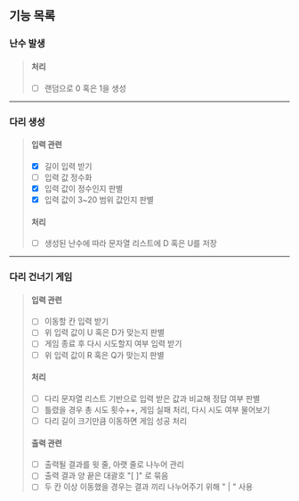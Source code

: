 기능 목록
---
### 난수 발생
> #### 처리
> - [ ] 랜덤으로 0 혹은 1을 생성
---
### 다리 생성
> #### 입력 관련
> - [x] 길이 입력 받기
> - [ ] 입력 값 정수화
> - [x] 입력 값이 정수인지 판별
> - [x] 입력 값이 3~20 범위 값인지 판별
> #### 처리
> - [ ] 생성된 난수에 따라 문자열 리스트에 D 혹은 U를 저장
---
### 다리 건너기 게임
> #### 입력 관련
> - [ ] 이동할 칸 입력 받기
> - [ ] 위 입력 값이 U 혹은 D가 맞는지 판별
> - [ ] 게임 종료 후 다시 시도할지 여부 입력 받기
> - [ ] 위 입력 값이 R 혹은 Q가 맞는지 판별
> #### 처리
> - [ ] 다리 문자열 리스트 기반으로 입력 받은 값과 비교해 정답 여부 판별
> - [ ] 틀렸을 경우 총 시도 횟수++, 게임 실패 처리, 다시 시도 여부 물어보기
> - [ ] 다리 길이 크기만큼 이동하면 게임 성공 처리
> #### 출력 관련
> - [ ] 출력될 결과를 윗 줄, 아랫 줄로 나누어 관리
> - [ ] 출력 결과 양 끝은 대괄호 "[ ]" 로 묶음
> - [ ] 두 칸 이상 이동했을 경우는 결과 끼리 나누어주기 위해 " | " 사용
